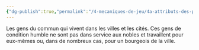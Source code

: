 ```yaml
---
{"dg-publish":true,"permalink":"/4-mecaniques-de-jeu/4a-attributs-des-personnages/classes-sociales/citadins/"}
---
```


Les gens du commun qui vivent dans les villes et les cités. Ces gens de condition humble ne sont pas dans service aux nobles et travaillent pour eux-mêmes ou, dans de nombreux cas, pour un bourgeois de la ville.